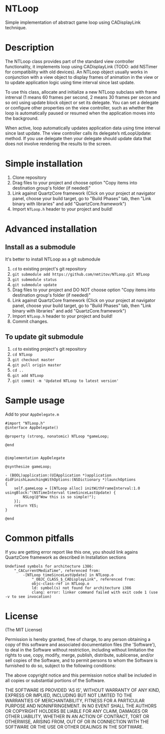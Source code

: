 NTLoop
======

Simple implementation of abstract game loop using CADisplayLink technique.

Description
===========

The NTLoop class provides part of the standard view controller functionality, it implements loop using CADisplayLink (TODO: add NSTimer for compatibility with old devices). 
An NTLoop object usually works in conjunction with a view object to display frames of animation in the view or to update application logic using time interval since last update.

To use this class, allocate and initialize a new NTLoop subclass with frame intrerval (1 means 60 frames per second, 2 means 30 frames per secon and so on) using update block object or set its delegate. 
You can set a delegate or configure other properties on the view controller, such as whether the loop is automatically paused or resumed when the application moves into the background.

When active, loop automatically updates application data using time interval since last update.
The view controller calls its delegate’s ntLoopUpdate: method. If you use delegate then your delegate should update data that does not involve rendering the results to the screen.

Simple installation
===================

1. Clone repository
2. Drag files to your project and choose option "Copy items into destination group's folder (if needed)"
3. Link against QuartzCore framework (Click on your project at navigator panel, choose your build target, go to "Build Phases" tab, then "Link binary with libraries" and add "QuartzCore.framework")
4. Import `NTLoop.h` header to your project and build!

Advanced installation
=====================

Install as a submodule
----------------------

It's better to install NTLoop as a git submodule

1. `cd` to existing project's git repository
2. `git submodule add https://github.com/nmtitov/NTLoop.git NTLoop`
3. `git submodule status`
4. `git submodule update`
5. Drag files to your project and DO NOT choose option "Copy items into destination group's folder (if needed)"
6. Link against QuartzCore framework (Click on your project at navigator panel, choose your build target, go to "Build Phases" tab, then "Link binary with libraries" and add "QuartzCore.framework")
7. Import `NTLoop.h` header to your project and build!
8. Commit changes.

To update git submodule
-----------------------

1. `cd` to existing project's git repository
2. `cd NTLoop`
3. `git checkout master`
4. `git pull origin master`
5. `cd ..`
6. `git add NTLoop`
7. `git commit -m 'Updated NTLoop to latest version'`


Sample usage
============

Add to your `AppDelegate.m`

    #import "NTLoop.h"
    @interface AppDelegate()

    @property (strong, nonatomic) NTLoop *gameLoop;

    @end


    @implementation AppDelegate

    @synthesize gameLoop;

    - (BOOL)application:(UIApplication *)application didFinishLaunchingWithOptions:(NSDictionary *)launchOptions
    {
        self.gameLoop = [[NTLoop alloc] initWithFrameInterval:1.0 usingBlock:^(NSTimeInterval timeSinceLastUpdate) {
            NSLog(@"Wow this is so simple!");
        }];
        return YES;
    }

    @end


Common pitfalls
==============

If you are getting error report like this one, you should link agains QuartzCore framework as described in Installation sections

    Undefined symbols for architecture i386:
        "_CACurrentMediaTime", referenced from:
            -[NTLoop timeSinceLastUpdate] in NTLoop.o
                "_OBJC_CLASS_$_CADisplayLink", referenced from:
                objc-class-ref in NTLoop.o
                ld: symbol(s) not found for architecture i386
                clang: error: linker command failed with exit code 1 (use -v to see invocation)



License
=======

(The MIT License)

Permission is hereby granted, free of charge, to any person obtaining a copy of this software and associated documentation files (the 'Software'), to deal in the Software without restriction, including without limitation the rights to use, copy, modify, merge, publish, distribute, sublicense, and/or sell copies of the Software, and to permit persons to whom the Software is furnished to do so, subject to the following conditions:

The above copyright notice and this permission notice shall be included in all copies or substantial portions of the Software.

THE SOFTWARE IS PROVIDED 'AS IS', WITHOUT WARRANTY OF ANY KIND, EXPRESS OR IMPLIED, INCLUDING BUT NOT LIMITED TO THE WARRANTIES OF MERCHANTABILITY, FITNESS FOR A PARTICULAR PURPOSE AND NONINFRINGEMENT. IN NO EVENT SHALL THE AUTHORS OR COPYRIGHT HOLDERS BE LIABLE FOR ANY CLAIM, DAMAGES OR OTHER LIABILITY, WHETHER IN AN ACTION OF CONTRACT, TORT OR OTHERWISE, ARISING FROM, OUT OF OR IN CONNECTION WITH THE SOFTWARE OR THE USE OR OTHER DEALINGS IN THE SOFTWARE.
